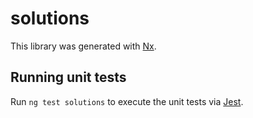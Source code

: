 # solutions

This library was generated with [Nx](https://nx.dev).

## Running unit tests

Run `ng test solutions` to execute the unit tests via [Jest](https://jestjs.io).

